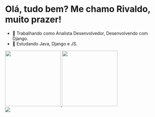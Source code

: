 # Olá, tudo bem? Me chamo Rivaldo, muito prazer!

- 🔭 Trabalhando como Analista Desenvolvedor, Desenvolvendo com Django.
- 🌱 Estudando Java, Django e JS.

<div>
  <a href="https://github.com/rivaldoagripino">
  <img height="180em" src="https://github-readme-stats.vercel.app/api?username=rivaldoagripino&show_icons=true&theme=dark&include_all_commits=true&count_private=true"/>
  <img height="180em" src="https://github-readme-stats.vercel.app/api/top-langs/?username=rivaldoagripino&layout=compact&langs_count=7&theme=dark"/>
</div>
<div>
  <a href="https://www.linkedin.com/in/rivaldo-pedro/" target="_blank"><img src="https://img.shields.io/badge/-LinkedIn-%230077B5?style=for-the-badge&logo=linkedin&logoColor=white" target="_blank"></a> 
  </div>


